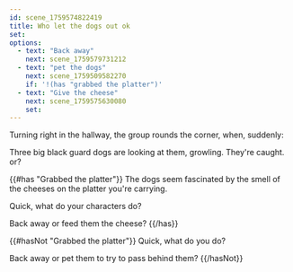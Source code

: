 ```yaml
---
id: scene_1759574822419
title: Who let the dogs out ok
set:
options:
  - text: "Back away"
    next: scene_1759579731212
  - text: "pet the dogs"
    next: scene_1759509582270
    if: '!(has "grabbed the platter")'
  - text: "Give the cheese"
    next: scene_1759575630080
    set:
---
```


Turning right in the hallway, the group rounds the corner, when, suddenly:

Three big black guard dogs are looking at them, growling. They're caught. or?

{{#has "Grabbed the platter"}}
The dogs seem fascinated by the smell of the cheeses on the platter you're carrying.

Quick, what do your characters do?

Back away or feed them the cheese?
{{/has}}

{{#hasNot "Grabbed the platter"}} Quick, what do you do?

Back away or pet them to try to pass behind them? {{/hasNot}}